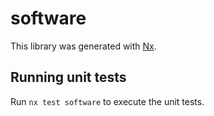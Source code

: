 # software

This library was generated with [Nx](https://nx.dev).

## Running unit tests

Run `nx test software` to execute the unit tests.
